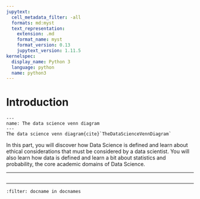 ```yaml
---
jupytext:
  cell_metadata_filter: -all
  formats: md:myst
  text_representation:
    extension: .md
    format_name: myst
    format_version: 0.13
    jupytext_version: 1.11.5
kernelspec:
  display_name: Python 3
  language: python
  name: python3
---
```


# Introduction

```{figure} ../../../images/the-data-science-venn-diagram.png
---
name: The data science venn diagram
---
The data science venn diagram{cite}`TheDataScienceVennDiagram`

```

In this part, you will discover how Data Science is defined and learn about ethical considerations that must be considered by a data scientist. You will also learn how data is defined and learn a bit about statistics and probability, the core academic domains of Data Science.

---

```{tableofcontents}

```

---

```{bibliography}
:filter: docname in docnames
```
